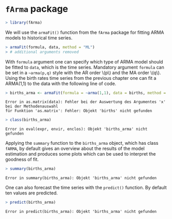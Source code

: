 

# `fArma` package


```r
> library(fArma)
```

We will use the `armaFit()` function from the `fArma` package for fitting ARMA models to historical time series.


```r
> armaFit(formula, data, method = "ML")
> # additional arguments removed
```

With `formula` argument one can specify which type of ARMA model should be fitted to `data`, which is the time series. 
Mandatory argument `formula` can be set in a `~arma(p,q)` style with the AR order \\(p\\) and the MA order \\(q\\).
Using the birth rates time series from the previous chapter one can fit a ARMA(1,1) to the data with the following line of code.

```r
> births_arma <- armaFit(formula = ~arma(1,1), data = births, method = "ML")
```

```
Error in as.matrix(data): Fehler bei der Auswertung des Argumentes 'x' bei der Methodenauswahl
für Funktion 'as.matrix': Fehler: Objekt 'births' nicht gefunden
```

```r
> class(births_arma)
```

```
Error in eval(expr, envir, enclos): Objekt 'births_arma' nicht gefunden
```

Applying the `summary` function to the `births_arma` object, which has class `fARMA`, by default gives an overview about the results
of the model estimation and produces some plots which can be used to interpret the goodness of fit.


```r
> summary(births_arma)
```

```
Error in summary(births_arma): Objekt 'births_arma' nicht gefunden
```


One can also forecast the time series with the `predict()` function. By default ten values are predicted.


```r
> predict(births_arma)
```

```
Error in predict(births_arma): Objekt 'births_arma' nicht gefunden
```
